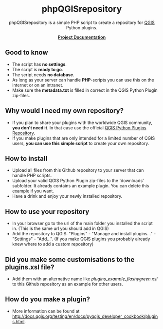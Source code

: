 <h1 align="center">phpQGISrepository</h1>
<p align="center">
phpQGISrepository is a simple PHP script to create a repository for <a href="http://qgis.org">QGIS</a> Python plugins.
</p>
<p align="center">
<b><a href="http://mstuyts.github.io/phpQGISrepository/">Project Documentation</a></b>
</p>

## Good to know
* The script has **no settings**.
* The script is **ready to go**.
* The script needs **no database**.
* As long as your server can handle **PHP**-scripts you can use this on the internet or on an intranet.
* Make sure the **metadata.txt** is filled in correct in the QGIS Python Plugin zip-files.

## Why would I need my own repository?
* If you plan to share your plugins with the worldwide QGIS community, **you don't need it**. In that case use the official [QGIS Python Plugins Repository](https://plugins.qgis.org/plugins/plugins.xml).
* If you make plugins that are only intended for a limited number of QGIS users, **you can use this simple script** to create your own repository. 

## How to install
* Upload all files from  this Github repository to your server that can handle PHP scripts.
* Upload your valid QGIS Python Plugin zip-files to the 'downloads' subfolder. It already contains an example plugin. You can delete this example if you want.
* Have a drink and enjoy your newly installed repository.

## How to use your repository
* In your browser go to the url of the main folder you installed the script in. (This is the same url you should add in QGIS)
* Add the repository to QGIS: "Plugins" - "Manage and install plugins..." - "Settings" - "Add...". (If you make QGIS plugins you probably already knew where to add a custom repository)

## Did you make some customisations to the plugins.xsl file?
* Add them with an alternative name like *plugins_example_flashygreen.xsl* to this Github repository as an example for other users.

## How do you make a plugin?
* More information can be found at http://docs.qgis.org/testing/en/docs/pyqgis_developer_cookbook/plugins.html.

